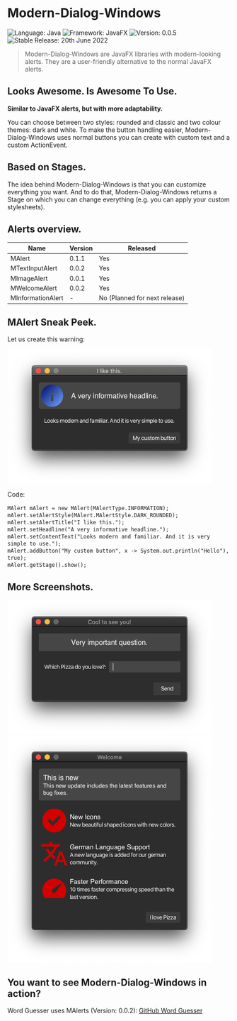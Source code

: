 # Modern-Dialog-Windows

![Language: Java](https://img.shields.io/badge/Language-Java-informational)
![Framework: JavaFX](https://img.shields.io/badge/Framework-JavaFX-informational)
![Version: 0.0.5](https://img.shields.io/badge/Version-0.0.5-red)
![Stable Release: 20th June 2022](https://img.shields.io/badge/Stable_Release-20th_June_2022-yellow)

> Modern-Dialog-Windows are JavaFX libraries with modern-looking alerts. They are a user-friendly alternative to the
> normal JavaFX alerts.

## Looks Awesome. Is Awesome To Use.

**Similar to JavaFX alerts, but with more adaptability.**

You can choose between
two styles: rounded and classic and two colour themes: dark and white.
To make the button handling easier, Modern-Dialog-Windows uses normal buttons you
can create with custom text and a custom ActionEvent.

## Based on Stages.

The idea behind Modern-Dialog-Windows is that you can customize everything you want.
And to do that, Modern-Dialog-Windows returns a Stage on which you can change everything
(e.g. you can apply your custom stylesheets).

## Alerts overview.

| Name              | Version | Released                      |
|-------------------|---------|-------------------------------|
| MAlert            | 0.1.1   | Yes                           |
| MTextInputAlert   | 0.0.2   | Yes                           |
| MImageAlert       | 0.0.1   | Yes                           |
| MWelcomeAlert     | 0.0.2   | Yes                           |
| MInformationAlert | -       | No (Planned for next release) |

## MAlert Sneak Peek.

Let us create this warning:

![Example](images/example.png)

Code:

    MAlert mAlert = new MAlert(MAlertType.INFORMATION);
    mAlert.setAlertStyle(MAlert.MAlertStyle.DARK_ROUNDED);
    mAlert.setAlertTitle("I like this.");
    mAlert.setHeadline("A very informative headline.");
    mAlert.setContentText("Looks modern and familiar. And it is very simple to use.");
    mAlert.addButton("My custom button", x -> System.out.println("Hello"), true);
    mAlert.getStage().show();

## More Screenshots.

![MTextInputAlert](images/mtia_example.png)
![MTextInputAlert](images/mwa_example.png)

## You want to see Modern-Dialog-Windows in action?

Word Guesser uses MAlerts (Version: 0.0.2): [GitHub Word Guesser](https://github.com/GregorGott/Word-Guesser)

